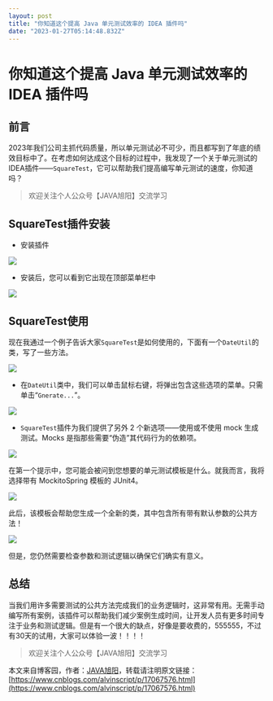 ```yaml
---
layout: post
title: "你知道这个提高 Java 单元测试效率的 IDEA 插件吗"
date: "2023-01-27T05:14:48.832Z"
---
```

你知道这个提高 Java 单元测试效率的 IDEA 插件吗
=============================

前言
--

2023年我们公司主抓代码质量，所以单元测试必不可少，而且都写到了年底的绩效目标中了。在考虑如何达成这个目标的过程中，我发现了一个关于单元测试的IDEA插件——`SquareTest`，它可以帮助我们提高编写单元测试的速度，你知道吗？

> 欢迎关注个人公众号【JAVA旭阳】交流学习

SquareTest插件安装
--------------

*   安装插件

![](https://p3-juejin.byteimg.com/tos-cn-i-k3u1fbpfcp/41f94f9c35ba4cf79acf13af713ceb8e~tplv-k3u1fbpfcp-zoom-1.image)

*   安装后，您可以看到它出现在顶部菜单栏中

![](https://p3-juejin.byteimg.com/tos-cn-i-k3u1fbpfcp/da0e7fb1baab4a1898d69ad4b2fb694d~tplv-k3u1fbpfcp-zoom-1.image)

SquareTest使用
------------

现在我通过一个例子告诉大家`SquareTest`是如何使用的，下面有一个`DateUtil`的类，写了一些方法。

![](https://p3-juejin.byteimg.com/tos-cn-i-k3u1fbpfcp/ced1d10d4ad848b39d0631a63cca7b65~tplv-k3u1fbpfcp-zoom-1.image)

*   在`DateUtil`类中，我们可以单击鼠标右键，将弹出包含这些选项的菜单。只需单击“`Gnerate...`”。

![](https://p3-juejin.byteimg.com/tos-cn-i-k3u1fbpfcp/34f39f88f48340b083223f1e30f2cfa7~tplv-k3u1fbpfcp-zoom-1.image)

*   `SquareTest`插件为我们提供了另外 2 个新选项——使用或不使用 mock 生成测试。Mocks 是指那些需要“伪造”其代码行为的依赖项。

![](https://p3-juejin.byteimg.com/tos-cn-i-k3u1fbpfcp/7d5cc42bbaf646cea0b19aac440ba8e1~tplv-k3u1fbpfcp-zoom-1.image)

在第一个提示中，您可能会被问到您想要的单元测试模板是什么。就我而言，我将选择带有 MockitoSpring 模板的 JUnit4。

![](https://p3-juejin.byteimg.com/tos-cn-i-k3u1fbpfcp/b9138257b29842ff99d441955ecff199~tplv-k3u1fbpfcp-zoom-1.image)

此后，该模板会帮助您生成一个全新的类，其中包含所有带有默认参数的公共方法！

![](https://p3-juejin.byteimg.com/tos-cn-i-k3u1fbpfcp/62450b05a9664e7facbade445c1a8bd6~tplv-k3u1fbpfcp-zoom-1.image)

但是，您仍然需要检查参数和测试逻辑以确保它们确实有意义。

总结
--

当我们用许多需要测试的公共方法完成我们的业务逻辑时，这非常有用。无需手动编写所有案例，该插件可以帮助我们减少案例生成时间，让开发人员有更多时间专注于业务和测试逻辑。但是有一个很大的缺点，好像是要收费的，555555，不过有30天的试用，大家可以体验一波！！！！

> 欢迎关注个人公众号【JAVA旭阳】交流学习

本文来自博客园，作者：[JAVA旭阳](https://www.cnblogs.com/alvinscript/)，转载请注明原文链接：[https://www.cnblogs.com/alvinscript/p/17067576.html](https://www.cnblogs.com/alvinscript/p/17067576.html)